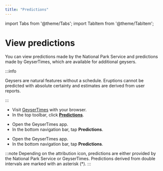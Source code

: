 ```yaml
---
title: "Predictions"
---
```


import Tabs from '@theme/Tabs';
import TabItem from '@theme/TabItem';

# View predictions

You can view predictions made by the National Park Service and predictions made by GeyserTimes, which are available for additional geysers.

:::info

Geysers are natural features without a schedule. Eruptions cannot be predicted with absolute certainty and estimates are derived from user reports.

:::

<Tabs groupId="os">
<TabItem value="web" label="Website">

* Visit [GeyserTimes](https://geysertimes.org) with your browser.
* In the top toolbar, click **[Predictions](https://geysertimes.org/predictions.php)**.

</TabItem>
<TabItem value="android" label="Android">

* Open the GeyserTimes app.
* In the bottom navigation bar, tap **Predictions**. 

</TabItem>
<TabItem value="iOS" label="iOS">

* Open the GeyserTimes app.
* In the bottom navigation bar, tap **Predictions**.

</TabItem>
</Tabs>

:::note
Depending on the attribution icon, predictions are either provided by the National Park Service or GeyserTimes. Predictions derived from double intervals are marked with an asterisk (*). 
:::